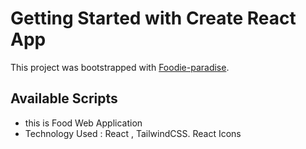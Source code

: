 # Getting Started with Create React App

This project was bootstrapped with [Foodie-paradise](https://foodie-paradies.netlify.app/).

## Available Scripts

* this is Food Web Application 
* Technology Used : React ,  TailwindCSS. React Icons